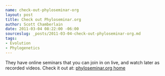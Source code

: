 ```yaml
--- 
name: check-out-phyloseminar-org
layout: post
title: Check out Phyloseminar.org
author: Scott Chamberlain
date: 2011-03-04 08:22:00 -06:00
sourceslug: _posts/2011-03-04-check-out-phyloseminar-org.md
tags: 
- Evolution
- Phylogenetics
---
```


<div>They have online seminars that you can join in on live, and watch later as recorded videos. Check it out at: <a href="http://phyloseminar.org/index.html">phyloseminar.org home</a></div>
